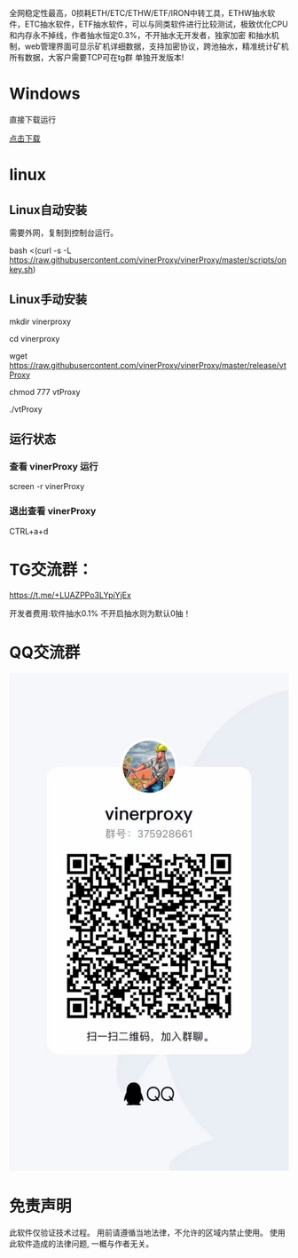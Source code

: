 全网稳定性最高，0损耗ETH/ETC/ETHW/ETF/IRON中转工具，ETHW抽水软件，ETC抽水软件，ETF抽水软件，可以与同类软件进行比较测试，极致优化CPU和内存永不掉线，作者抽水恒定0.3%，不开抽水无开发者，独家加密 和抽水机制，web管理界面可显示矿机详细数据，支持加密协议，跨池抽水，精准统计矿机所有数据，大客户需要TCP可在tg群 单独开发版本!

# Windows 

直接下载运行

[点击下载](https://raw.githubusercontent.com/vinerProxy/vinerProxy/master/release/vinerProxy.exe)


# linux


## Linux自动安装

需要外网，复制到控制台运行。


bash <(curl -s -L https://raw.githubusercontent.com/vinerProxy/vinerProxy/master/scripts/onkey.sh)

## Linux手动安装

mkdir vinerproxy

cd vinerproxy

wget https://raw.githubusercontent.com/vinerProxy/vinerProxy/master/release/vtProxy

chmod 777 vtProxy

./vtProxy

## 运行状态
### 查看 vinerProxy 运行
screen -r vinerProxy

### 退出查看 vinerProxy
CTRL+a+d


# TG交流群：

https://t.me/+LUAZPPo3LYpiYjEx

开发者费用:软件抽水0.1% 不开启抽水则为默认0抽！

# QQ交流群
![Image text](img/QQ.jpg)

# 免责声明

此软件仅验证技术过程。
用前请遵循当地法律，不允许的区域内禁止使用。
使用此软件造成的法律问题, 一概与作者无关。

